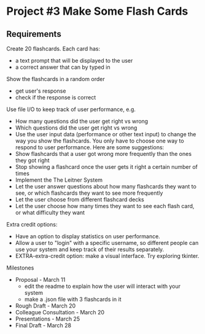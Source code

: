 # Project #3 Make Some Flash Cards

## Requirements

Create 20 flashcards. Each card has:
* a text prompt that will be displayed to the user
* a correct answer that can by typed in
  
Show the flashcards in a random order
* get user's response
* check if the response is correct

Use file I/O to keep track of user performance, e.g.
* How many questions did the user get right vs wrong
* Which questions did the user get right vs wrong
* Use the user input data (performance or other text input) to change the way you show the flashcards. You only have to choose one way to respond to user performance. Here are some suggestions:
* Show flashcards that a user got wrong more frequently than the ones they got right
* Stop showing a flashcard once the user gets it right a certain number of times
* Implement the The Leitner System
* Let the user answer questions about how many flashcards they want to see, or which flashcards they want to see more frequently
* Let the user choose from different flashcard decks
* Let the user choose how many times they want to see each flash card, or what difficulty they want

Extra credit options:
* Have an option to display statistics on user performance.
* Allow a user to "login" with a specific username, so different people can use your system and keep track of their results separately.
* EXTRA-extra-credit option: make a visual interface. Try exploring tkinter.

Milestones
* Proposal - March 11
    * edit the readme to explain how the user will interact with your system
    * make a .json file with 3 flashcards in it
* Rough Draft - March 20
* Colleague Consultation - March 20
* Presentations - March 25
* Final Draft - March 28
